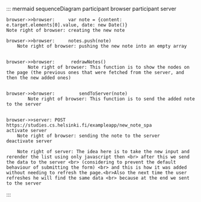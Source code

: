 ::: mermaid
sequenceDiagram
    participant browser
    participant server



    browser->>browser:     var note = {content: e.target.elements[0].value, date: new Date()}
    Note right of browser: creating the new note

    browser->>browser:     notes.push(note)
        Note right of browser: pushing the new note into an empty array


    browser->>browser:      redrawNotes()
            Note right of browser: This function is to show the nodes on the page (the previous ones that were fetched from the server, and then the new added ones)


    browser->>browser:         sendToServer(note)
            Note right of browser: This function is to send the added note to the server


    browser->>server: POST https://studies.cs.helsinki.fi/exampleapp/new_note_spa
    activate server
        Note right of browser: sending the note to the server
    deactivate server

        Note right of server: The idea here is to take the new input and rerender the list using only javascript then <br> after this we send the data to the server <br> (considering to prevent the default behaviour of submitting the form) <br> and this is how it was added without needing to refresh the page.<br>Also the next time the user refreshes he will find the same data <br> because at the end we sent to the server


:::
